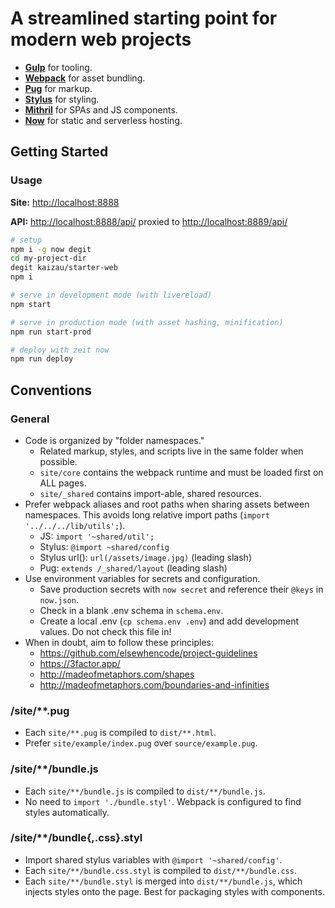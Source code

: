 # A streamlined starting point for modern web projects

- [**Gulp**](https://gulpjs.com/docs/en/api/concepts) for tooling.
- [**Webpack**](https://webpack.js.org/concepts) for asset bundling.
- [**Pug**](https://pugjs.org/) for markup.
- [**Stylus**](http://stylus-lang.com/) for styling.
- [**Mithril**](https://mithril.js.org/api.html) for SPAs and JS components.
- [**Now**](https://zeit.co/docs/) for static and serverless hosting.

## Getting Started

### Usage

**Site:** <http://localhost:8888>

**API:** <http://localhost:8888/api/> proxied to <http://localhost:8889/api/>

```sh
# setup
npm i -g now degit
cd my-project-dir
degit kaizau/starter-web
npm i

# serve in development mode (with livereload)
npm start

# serve in production mode (with asset hashing, minification)
npm run start-prod

# deploy with zeit now
npm run deploy
```

## Conventions

### General

- Code is organized by "folder namespaces."
  - Related markup, styles, and scripts live in the same folder when possible.
  - `site/core` contains the webpack runtime and must be loaded first on ALL
    pages.
  - `site/_shared` contains import-able, shared resources.
- Prefer webpack aliases and root paths when sharing assets between namespaces.
  This avoids long relative import paths (`import '../../../lib/utils';`).
  - JS: `import '~shared/util';`
  - Stylus: `@import ~shared/config`
  - Stylus url(): `url(/assets/image.jpg)` (leading slash)
  - Pug: `extends /_shared/layout` (leading slash)
- Use environment variables for secrets and configuration.
  - Save production secrets with `now secret` and reference their `@keys` in
    `now.json`.
  - Check in a blank .env schema in `schema.env`.
  - Create a local .env (`cp schema.env .env`) and add development values. Do
    not check this file in!
- When in doubt, aim to follow these principles:
  - https://github.com/elsewhencode/project-guidelines
  - https://3factor.app/
  - http://madeofmetaphors.com/shapes
  - http://madeofmetaphors.com/boundaries-and-infinities

### /site/**.pug

- Each `site/**.pug` is compiled to `dist/**.html`.
- Prefer `site/example/index.pug` over `source/example.pug`.

### /site/**/bundle.js

- Each `site/**/bundle.js` is compiled to `dist/**/bundle.js`.
- No need to `import './bundle.styl'`. Webpack is configured to find styles
  automatically.

### /site/**/bundle{,.css}.styl

- Import shared stylus variables with `@import '~shared/config'`.
- Each `site/**/bundle.css.styl` is compiled to `dist/**/bundle.css`.
- Each `site/**/bundle.styl` is merged into `dist/**/bundle.js`, which injects
  styles onto the page. Best for packaging styles with components.
